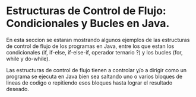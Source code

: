 # Estructuras de Control de Flujo: Condicionales y Bucles en Java.

En esta seccion se estaran mostrando algunos ejemplos de las estructuras de 
control de flujo de los programas en Java, entre los que estan los condicionales 
(if, if-else, if-else-if, operador ternario ?) y los bucles (for, while y do-while).

Las estructuras de control de flujo tienen a controlar y/o a dirigir como un programa
se ejecuta en Java bien sea saltando uno o varios bloques de lineas de codigo o repitiendo 
esos bloques hasta lograr el resultado deseado.